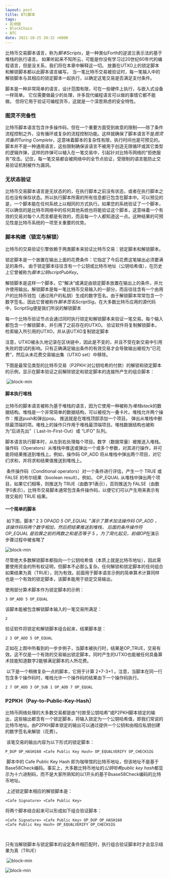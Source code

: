 ```yaml
---
layout: post
title: BTC脚本
tags: 
- 区块链
- BlockChain
- BTC
date: 2021-10-25 20:32 +0800
---
```




​	比特币交易脚本语言，称为*脚本Scripts*，是一种类似Forth的逆波兰表示法的基于堆栈的执行语言。 如果听起来不知所云，可能是你没有学习过20世纪60年代的编程语言，但是没关系，我们将在本章中解释这一切。 放置在UTXO上的锁定脚本和解锁脚本都以此脚本语言编写。 当一笔比特币交易被验证时，每一笔输入中的解锁脚本与其相应的锁定脚本一起执行，以确定这笔交易是否满足支付条件。

​	脚本是一种非常简单的语言，设计范围有限，可在一些硬件上执行，与嵌入式设备一样简单。 它仅需要做最少的处理，许多现代编程语言可以做的事情它都不能做。 但将它用于验证可编程货币，这就是一个深思熟虑的安全特性。



### 图灵不完备性

​	比特币脚本语言包含许多操作码，但在一个重要方面受到故意的限制——除了条件流程控制之外，没有循环或复杂的流程控制功能。这样就确保了脚本语言不是*图灵完备的Turing Complete*，这意味着脚本的复杂性有限，执行时间也是可预见的。脚本并不是一种通用语言，这些限制确保该语言不被用于创造无限循环或其它类型的逻辑炸弹，这样的炸弹可以植入在一笔交易中，引起针对比特币网络的“拒绝服务”攻击。记住，每一笔交易都会被网络中的全节点验证，受限制的语言能防止交易验证机制被作为漏洞。



### 无状态验证

​	比特币交易脚本语言是无状态的的，在执行脚本之前没有状态，或者在执行脚本之后也没有保存状态。所以执行脚本所需的所有信息都已包含在脚本中。可以预见的是，一个脚本能在任何系统上以相同的方式执行。如果您的系统验证了一个脚本，可以确信的是比特币网络中的任何其他系统也将能验证这个脚本，这意味着一个有效的交易对每个人而言都是有效的，而且每一个人都知道这一点。这种结果的可预见性是比特币系统的一项至关重要的优势。



### 脚本构建（锁定与解锁）

​	比特币的交易验证引擎依赖于两类脚本来验证比特币交易：锁定脚本和解锁脚本。

​	锁定脚本是一个放置在输出上面的花费条件：它指定了今后花费这笔输出必须要满足的条件。 由于锁定脚本往往含有一个公钥或比特币地址（公钥哈希值），在历史上它曾被称为*脚本公钥scriptPubKey*。

​	解锁脚本是这样一个脚本，它“解决”或满足由锁定脚本放置在输出上的条件，并允许使用输出。解锁脚本是每一笔比特币交易输入的一部分，而且往往含有一个由用户的比特币钱包（通过用户的私钥）生成的数字签名。由于解锁脚本常常包含一个数字签名，因此它曾被称作*脚本签名ScriptSig*。在大多数比特币应用的源代码中，ScriptSig便是我们所说的解锁脚本

​	每一个比特币验证节点会通过同时执行锁定和解锁脚本来验证一笔交易。每个输入都包含一个解锁脚本，并引用了之前存在的UTXO。 验证软件将复制解锁脚本，检索输入所引用的UTXO，并从该UTXO复制锁定脚本

​	注意，UTXO被永久地记录在区块链中，因此是不变的，并且不受在新交易中引用失败的尝试的影响。只有正确满足输出条件的有效交易才会导致输出被视为“已花费”，然后从未花费交易输出集（UTXO set）中移除。

​	下图是最常见类型的比特币交易（P2PKH:对公钥哈希的付款）的解锁和锁定脚本的示例，显示在脚本验证之前解除锁定和锁定脚本的连接所产生的组合脚本：

​	![block-min](https://github.com/lvguidong/lvguidong.github.io/blob/main/_posts/images/btc_p2pkh.png?raw=true)



#### 脚本执行堆栈

​	比特币的脚本语言被称为基于堆栈的语言，因为它使用一种被称为*堆栈stack*的数据结构。堆栈是一个非常简单的数据结构，可以被视为一叠卡片。堆栈允许两个操作：推送push和弹出pop。 推送就是在堆栈顶部添加一个项目。 弹出从堆栈中删除最顶端的项。堆栈上的操作只作用于堆栈最顶端项目。堆栈数据结构也被称为“后进先出”（ Last-In-First-Out）或 “LIFO” 队列。

​	脚本语言执行脚本时，从左到右处理每个项目。数字（数据常量）被推送入堆栈。操作码（Operators）从堆栈中推送或弹出一个或多个参数，对其进行操作，并可能将结果推送到堆栈上。例如，操作码 OP_ADD 将从堆栈中弹出两个项目，对它们求和，并将求和结果值推送到堆栈上。

​	条件操作码（Conditional operators）对一个条件进行评估，产生一个 TRUE 或 FALSE 的布尔结果（boolean result）。例如， OP_EQUAL 从堆栈中弹出两个项目，如果它们相等，则推送为 TRUE（由数字1表示），否则推送为 FALSE（由数字0表示）。比特币交易脚本通常包含条件操作码，以便它们可以产生用来表示有效交易的 TRUE 结果。



#### 一个简单的脚本

​	如下图，脚本“ 2 3 OP*ADD 5 OP_EQUAL ”演示了算术加法操作码 OP_ADD ，该操作码将两个数字相加，然后把结果推送到堆栈， 后面的条件操作符 OP_EQUAL 是验算之前的两数之和是否等于 5 。为了简化起见，前缀OP*在演示步骤过程中被省略了

![block-min](https://github.com/lvguidong/lvguidong.github.io/blob/main/_posts/images/btc_script_stack.png?raw=true)



​	尽管绝大多数解锁脚本都指向一个公钥哈希值（本质上就是比特币地址），因此需要使用资金的所有权证明，但脚本不必那么复杂。任何解锁和锁定脚本的任何组合如果结果为真（TRUE），则为有效。前面用于脚本语言示例的简单算术计算同样也是一个有效的锁定脚本，该脚本能用于锁定交易输出。



使用部分算术脚本作为锁定脚本的示例：

```
3 OP_ADD 5 OP_EQUAL
```

该脚本能被包含解锁脚本输入的一笔交易所满足：

```
2
```

验证软件将锁定和解锁脚本组合起来，结果脚本是：

```
2 3 OP_ADD 5 OP_EQUAL
```

​	正如在上图中所看到的一步步例子，当脚本被执行时，结果是OP_TRUE，交易有效。这不仅是一个有效的交易输出锁定脚本，同时产生的UTXO也能被任何具备算术技能知道数字2能够满足脚本的人所花费。

​	以下是一个稍微复杂一点的脚本，它用于计算 2+7-3+1 。注意，当脚本在同一行包含多个操作码时，堆栈允许一个操作码的结果由下一个操作码执行。

```
2 7 OP_ADD 3 OP_SUB 1 OP_ADD 7 OP_EQUAL
```



### P2PKH（Pay-to-Public-Key-Hash）

​	比特币网络处理的大多数交易都是由“付款至公钥哈希”或P2PKH脚本锁定的输出，这些输出都含有一个锁定脚本，将输入锁定为一个公钥哈希值，即我们常说的比特币地址。由P2PKH脚本锁定的输出可以通过提供一个公钥和由相应私钥创建的数字签名来解锁（花费）。

​	该笔交易的输出内容为以下形式的锁定脚本：

```
P_DUP OP_HASH160 <Cafe Public Key Hash> OP_EQUALVERIFY OP_CHECKSIG
```

​	脚本中的 Cafe Public Key Hash 即为咖啡馆的比特币地址，但该地址不是基于Base58Check编码。事实上，大多数比特币地址的*公钥哈希public key hash*都显示为十六进制码，而不是大家所熟知的以1开头的基于Bsase58Check编码的比特币地址。

​	上述锁定脚本相应的解锁脚本是：

```
<Cafe Signature> <Cafe Public Key>
```

将两个脚本结合起来可以形成如下组合验证脚本：

```
<Cafe Signature> <Cafe Public Key> OP_DUP OP_HASH160
<Cafe Public Key Hash> OP_EQUALVERIFY OP_CHECKSIG
```

​	

​	只有当解锁脚本与锁定脚本的设定条件相匹配时，执行组合验证脚本时才会显示结果为真（TRUE）

​	![block-min](https://github.com/lvguidong/lvguidong.github.io/blob/main/_posts/images/btc_p2pkh2.png?raw=true)

![block-min](https://github.com/lvguidong/lvguidong.github.io/blob/main/_posts/images/btc_p2pkh3.png?raw=true)